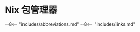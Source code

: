 # Nix 包管理器

<!----------------------------------------------------------------------------->

--8<-- "includes/abbreviations.md"
--8<-- "includes/links.md"
